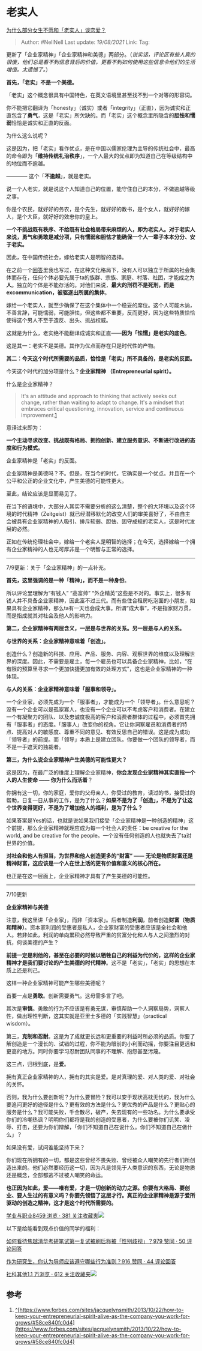 # 老实人
[为什么部分女生不愿和「老实人」谈恋爱？](https://www.zhihu.com/question/330908468/answer/740231702)

> Author: #NellNell 
> Last update: *19/08/2021* 
> Link:
> Tag:  

更新了「企业家精神」「企业家精神和美德」两部分。（_说实话，评论区有些人真的很傻，他们总是看不到信息背后的价值，更看不到如何使用这些信息令他们的生活增值。太遗憾了。_）

**首先，「老实」不是一个美德。**

「老实」这个概念很具有中国特色，在英文语境里甚至找不到一个对等的形容词。

你不能把它翻译为「honesty」（诚实）或者「integrity」（正直），因为诚实和正直包含了**勇气**，这是「老实」所欠缺的。而「老实」这个概念里所隐含的**胆怯和懦弱**恰恰是诚实和正直的反面。

为什么这么说呢？

这是因为，把「老实」看作优点，是在中国以儒家伦理为主导的传统社会中，最高的命令即为「**维持传统礼治秩序**」，一个人最大的优点即为知道自己在等级结构中的地位而不逾越。

———— 这个「**不逾越**」，就是老实。

说一个人老实，就是说这个人知道自己的位置，能守住自己的本分，不做逾越等级之事。

你是个农民，就好好的务农，是个先生，就好好的教书，是个女人，就好好的嫁人，是个大臣，就好好的效忠你的皇上。

**一个不挑战既有秩序、不给既有社会格局带来麻烦的人，即为老实人。对于老实人来说，勇气和勇敢是减分项，只有懦弱和胆怯才能确保一个人一辈子本本分分、安于老实。**

因此，在中国传统社会，嫁给老实人是明智的选择。

在之前一个[回答](https://www.zhihu.com/question/30963769/answer/503433751)里我也写过，在这种文化格局下，没有人可以独立于所属的社会集体而存在，任何个体必要先属于ta的族群、宗族、家庭、村落、社团，才能成之为**人**。独立的个体是不能存活的。对他们来说，**最大的刑罚不是死刑，而是excommunication，被驱逐出所属的集体**。

嫁给一个老实人，就至少确保了在这个集体中一个稳妥的席位。这个人可能木讷，不善言辞，可能懦弱，可能胆怯，但这些都不重要，反而更好，因为这些特质恰恰使得这个男人不至于造反、出头、挑战权威。

这就是为什么，老实绝不能翻译成诚实和正直——**因为「怯懦」是老实的底色**。

这是其一：老实不是美德。其作为优点而存在只是时代性的产物。

**其二：今天这个时代所需要的品质，恰恰是「老实」所不具备的，是老实的反面。**

今天这个时代的加分项是什么？**企业家精神 （Entrepreneurial spirit）。**

什么是企业家精神？

> It's an attitude and approach to thinking that actively seeks out change, rather than waiting to adapt to change. It's a mindset that embraces critical questioning, innovation, service and continuous improvement.[1](#ref_1)

意译过来即为：

**一个主动寻求改变、挑战既有格局、拥抱创新、建立服务意识、不断进行改进的态度和行为模式。**

企业家精神是「老实」的反面。

企业家精神是美德吗？不。但是，在当今的时代，它确实是一个优点。并且在一个公平和公正的企业文化中，产生美德的可能性更大。

至此，结论应该是显而易见了。

在当下的语境中，大部分人其实不需要分析的这么清楚，整个的大环境以及这个环境的时代精神（Zeitgeist）就已经潜移默化的改变人们的审美喜好了，不由自主会被具有企业家精神的人吸引、排斥软弱、胆怯、固守成规的老实人，这是时代发展的必然。

正如在传统伦理社会中，嫁给一个老实人是明智的选择；在今天，选择嫁给一个拥有企业家精神的人也无可厚非是一个明智与正常的选择。

---

7/9更新：关于「企业家精神」的一点补充。

**首先，这里强调的是一种「精神」，而不是一种身份**。

所以评论里理解为“有钱人” “高富帅” “外企精英”这些是不对的。事实上，很多有钱人并不具备企业家精神，因此富不过三代。而有些住合租房吃泡面的小朋友，如果具有企业家精神，那么ta有一天也会成大事。所谓“成大事”，不是指家财万贯，而是指成就其对社会及他人的影响力。

**第二，企业家精神有两层含义，一层是与世界的关系。另一层是与人的关系。**

**与世界的关系：企业家精神意味着「创造」。**

创造什么？创造新的科技、应用、产品、服务、内容、观察世界的维度以及理解世界的深度。因此，不需要是雇主，每一个雇员也可以具备企业家精神，比如，“在有限的预算里寻求一个更加快捷更加有效的处理方式”，这也是企业家精神的一种体现。

**与人的关系：企业家精神意味着「服事和领导」。**

一个企业家，必须先成为一个「服事者」，才能成为一个「领导者」。什么意思呢？没有一个企业可以是孤家寡人，也没有一个企业可以不考虑客户和消费者。在建立一个有凝聚力的团队、以及忠诚度极高的客户和消费者群体的过程中，必须首先拥有「服事者」的态度。「服事人」改变你的视角。它让你洞察雇员和消费者的特点、提高对人的敏感度、尊重不同的意见、有效反思自己的错误。这是成为成功「领导者」的前提。而「领导」本质上是建立团队。你要做一个团队的领导者，而不是一手遮天的独裁者。

**第三，为什么说企业家精神产生美德的可能性更大？**

这是因为，在最广泛的维度上理解企业家精神，**你会发现企业家精神其实直指一个人的人生使命 —— 你为什么而活着**？

你拥有这一切，你的家庭，爱你的父母亲人，你受过的教育，读过的书，接受过的帮助，日复一日从事的工作，是为了什么？**如果不是为了「创造」，不是为了让这个世界变得更好，不是为了增加他人的福利，是为了什么？**

如果答案是Yes的话，也就是说如果我们接受「企业家精神是一种创造的精神」这个前提，那么企业家精神就理应成为每一个社会人的责任：be creative for the world, and be creative for the people。一个没有任何创造的人也就失去了ta对世界的价值。

**对社会和他人有担当，为世界和他人创造更多的“财富” —— 无论是物质财富还是精神财富，这应该是一个人在世上活的更有价值和意义的核心所在。**

也正是在这一层面上，企业家精神才具有了产生美德的可能性。

---

7/10更新

**企业家精神与美德**

注意，我这里讲「企业家」，而非「资本家」。后者制造**利润**，前者创造**财富（物质和精神）**。资本家利润的受惠者是私人，企业家财富的受惠者应该是全社会和他人。若非如此，利润的单向累积必然导致严重的贫富分化和人与人之间激烈的对抗，何谈美德的产生？

**前提一定是利他的，甚至在必要的时候以牺牲自己的利益为代价的，这样的企业家精神才是我们要讨论的产生美德的时代精神**。这不是「老实」，「老实」的思想在本质上还是利己。

这样一种企业家精神可能产生哪些美德呢？

首要一点是**勇敢**。创新需要勇气。这毋需多言了吧。

其次是**审慎**。勇敢的行为不应该是有勇无谋，审慎帮助一个人洞察局势，洞察人性，做出理性判断，这其实就是亚里士多德的「实践智慧」（practical wisdom）。

第三，**克制和忍耐**。这是为了成就更长远和更重要的利益时所必须的品质。你要了解创造是一个漫长的、试错的过程，你不能为眼前的小利而动摇，你要注目更远和更高的地方。同时你要学习忍耐团队同事的不理解、抱怨甚至污蔑。

  

  

这三点，归根到底，是**爱**。

拥有真正企业家精神的人，拥有的其实是爱。是对真理的爱、对人类的爱、对社会的关怀。

否则，我为什么要创新呢？为什么要冒险？我可以安于现状高枕无忧的，我为什么要追问更好的途径是什么？更有效的方法是什么？更优秀的产品是什么？更贴心的服务是什么？我可能失败，千金散尽，破产，失去现有的一些功名。为什么要承受你们的冷嘲热讽？明明你们都将是我的创造的受惠者，为什么要被你们讥笑、凌辱、打击，还要为你们辩解，「你们不知道自己在说什么。你们不知道自己在做什么」？

如果没有爱，试问谁能坚持下来？

你们现在所拥有的一切，都是这些曾经不畏失败、曾经被众人嘲笑的先行者们所创造出来的。他们必然要经历这一切，因为凡是领先于人类意识的东西，无论是物质还是概念，全部都逃不过被人嘲笑的命运。

**也正因为如此，爱——唯有爱，才是一切创新的动力之源。你要有大格局、要创业、要人生过的有意义吗？你要先领悟了这层才行。真正的企业家精神是源于爱所驱动的创造之精神，这才是这个时代所需要的。**

[学业与职业8459 浏览 · 381 关注收藏夹![](https://pic2.zhimg.com/80/v2-b2918ef3f9c19572ba524ac59316a917_1440w.png)](https://zhihu.com/collection/430675974)

  

  

以下是给能看到观点价值的同学的福利：

[如何看待焦越清华考研笔试第一复试被刷后称被「性别歧视」？979 赞同 · 50 评论回答](https://www.zhihu.com/question/316439253/answer/626282558)

[作为研究生，你认为导师应该遵守哪些行为准则？916 赞同 · 44 评论回答](https://www.zhihu.com/question/317549452/answer/633409325)

[社科其他1.1 万浏览 · 612 关注收藏夹![](https://pic2.zhimg.com/80/v2-b2918ef3f9c19572ba524ac59316a917_1440w.png)](https://www.zhihu.com/collection/313819737)

## 参考

1.  [^](#ref_1_0)[https://www.forbes.com/sites/jacquelynsmith/2013/10/22/how-to-keep-your-entrepreneurial-spirit-alive-as-the-company-you-work-for-grows/#58ce840fc0d4](https://www.forbes.com/sites/jacquelynsmith/2013/10/22/how-to-keep-your-entrepreneurial-spirit-alive-as-the-company-you-work-for-grows/#58ce840fc0d4)